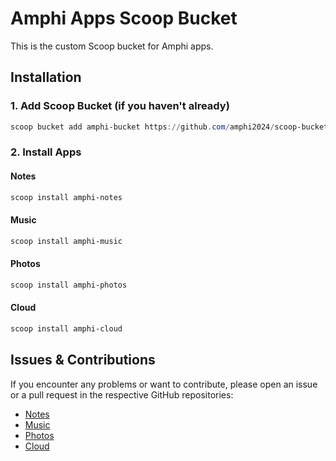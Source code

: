 # Amphi Apps Scoop Bucket

This is the custom Scoop bucket for Amphi apps.

## Installation

### 1. Add Scoop Bucket (if you haven't already)

```powershell
scoop bucket add amphi-bucket https://github.com/amphi2024/scoop-bucket
```

### 2. Install Apps

#### Notes

```powershell
scoop install amphi-notes
```

#### Music

```powershell
scoop install amphi-music
```

#### Photos

```powershell
scoop install amphi-photos
```

#### Cloud

```powershell
scoop install amphi-cloud
```

## Issues & Contributions

If you encounter any problems or want to contribute, please open an issue or a pull request in the respective GitHub repositories:
- [Notes](https://github.com/amphi2024/notes)
- [Music](https://github.com/amphi2024/music)
- [Photos](https://github.com/amphi2024/photos)
- [Cloud](https://github.com/amphi2024/cloud)